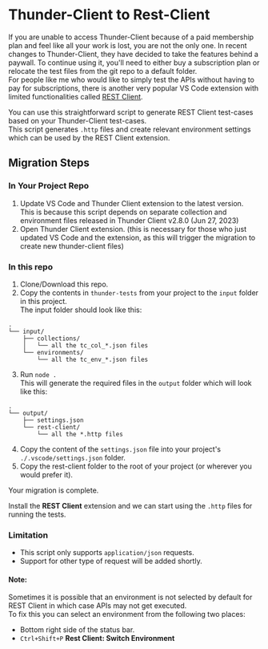 # Thunder-Client to Rest-Client

If you are unable to access Thunder-Client because of a paid membership plan and feel like all your work is lost, you are not the only one.
In recent changes to Thunder-Client, they have decided to take the features behind a paywall. To continue using it, you'll need to either buy a subscription plan or relocate the test files from the git repo to a default folder.\
For people like me who would like to simply test the APIs without having to pay for subscriptions, there is another very popular VS Code extension with limited functionalities called [REST Client](https://marketplace.visualstudio.com/items?itemName=humao.rest-client).

You can use this straightforward script to generate REST Client test-cases based on your Thunder-Client test-cases.\
This script generates `.http` files and create relevant environment settings which can be used by the REST Client extension.

## Migration Steps

### In Your Project Repo

1. Update VS Code and Thunder Client extension to the latest version.\
   This is because this script depends on separate collection and environment files released in Thunder Client v2.8.0 (Jun 27, 2023)
2. Open Thunder Client extension. (this is necessary for those who just updated VS Code and the extension, as this will trigger the migration to create new thunder-client files)

### In this repo

1. Clone/Download this repo.
2. Copy the contents in `thunder-tests` from your project to the `input` folder in this project.\
   The input folder should look like this:

```
.
└── input/
    ├── collections/
    │   └── all the tc_col_*.json files
    └── environments/
        └── all the tc_env_*.json files
```

3. Run `node .`\
   This will generate the required files in the `output` folder which will look like this:

```
.
└── output/
    ├── settings.json
    └── rest-client/
        └── all the *.http files
```

4. Copy the content of the `settings.json` file into your project's `./.vscode/settings.json` folder.
5. Copy the rest-client folder to the root of your project (or wherever you would prefer it).

Your migration is complete.

Install the **REST Client** extension and we can start using the `.http` files for running the tests.

### Limitation

- This script only supports `application/json` requests.
- Support for other type of request will be added shortly.

#### Note:

Sometimes it is possible that an environment is not selected by default for REST Client in which case APIs may not get executed.\
To fix this you can select an environment from the following two places:

- Bottom right side of the status bar.
- `Ctrl+Shift+P` **Rest Client: Switch Environment**

